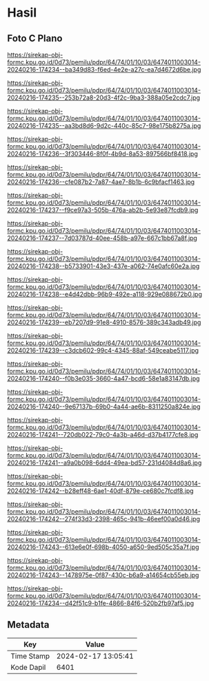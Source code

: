 # Hasil

## Foto C Plano

https://sirekap-obj-formc.kpu.go.id/0d73/pemilu/pdpr/64/74/01/10/03/6474011003014-20240216-174234--ba349d83-f6ed-4e2e-a27c-ea7d4672d6be.jpg

https://sirekap-obj-formc.kpu.go.id/0d73/pemilu/pdpr/64/74/01/10/03/6474011003014-20240216-174235--253b72a8-20d3-4f2c-9ba3-388a05e2cdc7.jpg

https://sirekap-obj-formc.kpu.go.id/0d73/pemilu/pdpr/64/74/01/10/03/6474011003014-20240216-174235--aa3bd8d6-9d2c-440c-85c7-98e175b8275a.jpg

https://sirekap-obj-formc.kpu.go.id/0d73/pemilu/pdpr/64/74/01/10/03/6474011003014-20240216-174236--3f303446-8f0f-4b9d-8a53-897566bf8418.jpg

https://sirekap-obj-formc.kpu.go.id/0d73/pemilu/pdpr/64/74/01/10/03/6474011003014-20240216-174236--cfe087b2-7a87-4ae7-8b1b-6c9bfacf1463.jpg

https://sirekap-obj-formc.kpu.go.id/0d73/pemilu/pdpr/64/74/01/10/03/6474011003014-20240216-174237--f9ce97a3-505b-476a-ab2b-5e93e87fcdb9.jpg

https://sirekap-obj-formc.kpu.go.id/0d73/pemilu/pdpr/64/74/01/10/03/6474011003014-20240216-174237--7d03787d-40ee-458b-a97e-667c1bb67a8f.jpg

https://sirekap-obj-formc.kpu.go.id/0d73/pemilu/pdpr/64/74/01/10/03/6474011003014-20240216-174238--b5733901-43e3-437e-a062-74e0afc60e2a.jpg

https://sirekap-obj-formc.kpu.go.id/0d73/pemilu/pdpr/64/74/01/10/03/6474011003014-20240216-174238--e4d42dbb-96b9-492e-a118-929e088672b0.jpg

https://sirekap-obj-formc.kpu.go.id/0d73/pemilu/pdpr/64/74/01/10/03/6474011003014-20240216-174239--eb7207d9-91e8-4910-8576-389c343adb49.jpg

https://sirekap-obj-formc.kpu.go.id/0d73/pemilu/pdpr/64/74/01/10/03/6474011003014-20240216-174239--c3dcb602-99c4-4345-88af-549ceabe5117.jpg

https://sirekap-obj-formc.kpu.go.id/0d73/pemilu/pdpr/64/74/01/10/03/6474011003014-20240216-174240--f0b3e035-3660-4a47-bcd6-58e1a83147db.jpg

https://sirekap-obj-formc.kpu.go.id/0d73/pemilu/pdpr/64/74/01/10/03/6474011003014-20240216-174240--9e67137b-69b0-4a44-ae6b-8311250a824e.jpg

https://sirekap-obj-formc.kpu.go.id/0d73/pemilu/pdpr/64/74/01/10/03/6474011003014-20240216-174241--720db022-79c0-4a3b-a46d-d37b4177cfe8.jpg

https://sirekap-obj-formc.kpu.go.id/0d73/pemilu/pdpr/64/74/01/10/03/6474011003014-20240216-174241--a9a0b098-6dd4-49ea-bd57-231d4084d8a6.jpg

https://sirekap-obj-formc.kpu.go.id/0d73/pemilu/pdpr/64/74/01/10/03/6474011003014-20240216-174242--b28eff48-6ae1-40df-879e-ce680c7fcdf8.jpg

https://sirekap-obj-formc.kpu.go.id/0d73/pemilu/pdpr/64/74/01/10/03/6474011003014-20240216-174242--274f33d3-2398-465c-941b-46eef00a0d46.jpg

https://sirekap-obj-formc.kpu.go.id/0d73/pemilu/pdpr/64/74/01/10/03/6474011003014-20240216-174243--613e6e0f-698b-4050-a650-9ed505c35a7f.jpg

https://sirekap-obj-formc.kpu.go.id/0d73/pemilu/pdpr/64/74/01/10/03/6474011003014-20240216-174243--1478975e-0f87-430c-b6a9-a14654cb55eb.jpg

https://sirekap-obj-formc.kpu.go.id/0d73/pemilu/pdpr/64/74/01/10/03/6474011003014-20240216-174234--d42f51c9-b1fe-4866-84f6-520b2fb97af5.jpg


## Metadata

| Key        | Value               |
| ---------- | ------------------- |
| Time Stamp | 2024-02-17 13:05:41 |
| Kode Dapil | 6401                |



